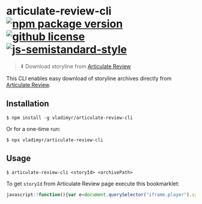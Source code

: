 # articulate-review-cli [![npm package version](https://img.shields.io/npm/v/articulate-review-cli.svg)](https://npm.im/articulate-review-cli) [![github license](https://img.shields.io/github/license/vladimyr/articulate-review-cli.svg)](https://github.com/vladimyr/articulate-review-cli/blob/master/LICENSE) [![js-semistandard-style](https://img.shields.io/badge/code%20style-semistandard-brightgreen.svg)](https://github.com/Flet/semistandard)

>:arrow_double_down: Download storyline from [Articulate Review](https://360.articulate.com/review/content)

This CLI enables easy download of storyline archives directly from [Articulate Review](https://360.articulate.com/review/content).

## Installation

```
$ npm install -g vladimyr/articulate-review-cli
```

Or for a one-time run:

```
$ npx vladimyr/articulate-review-cli
```

## Usage

```
$ articulate-review-cli <storyId> <archivePath>
```

To get `storyId` from Articulate Review page execute this bookmarklet:

```javascript
javascript:!function(){var e=document.querySelector("iframe.player").src.replace(/\/story(.*?)$/,""),t=e.substring(e.lastIndexOf("/")+1);!function(e){var t=document.createElement("textarea");t.value=e,t.setAttribute("readonly",""),t.style.position="absolute",t.style.left="-9999px",document.body.appendChild(t);var o=document.getSelection(),n=0<o.rangeCount&&o.getRangeAt(0);t.select(),document.execCommand("copy"),document.body.removeChild(t),n&&((o=document.getSelection()).removeAllRanges(),o.addRange(n))}(t),window.alert("Story id copied to clipboard: "+t)}();
```
